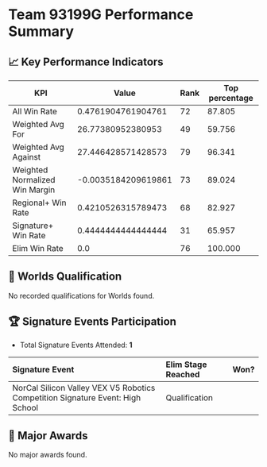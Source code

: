 # Team 93199G Performance Summary

## 📈 Key Performance Indicators
| KPI | Value | Rank | Top percentage |
| --- | ----- | ---- | ----- |
| All Win Rate | 0.4761904761904761 | 72 | 87.805 |
| Weighted Avg For | 26.77380952380953 | 49 | 59.756 |
| Weighted Avg Against | 27.446428571428573 | 79 | 96.341 |
| Weighted Normalized Win Margin | -0.0035184209619861 | 73 | 89.024 |
| Regional+ Win Rate | 0.4210526315789473 | 68 | 82.927 |
| Signature+ Win Rate | 0.4444444444444444 | 31 | 65.957 |
| Elim Win Rate | 0.0 | 76 | 100.000 |


## 🎯 Worlds Qualification
No recorded qualifications for Worlds found.

## 🏆 Signature Events Participation
- Total Signature Events Attended: **1**

| Signature Event | Elim Stage Reached | Won? |
|:----------------|:-------------------|:----|
| NorCal Silicon Valley VEX V5 Robotics Competition Signature Event: High School | Qualification |  |


## 🥇 Major Awards
No major awards found.
